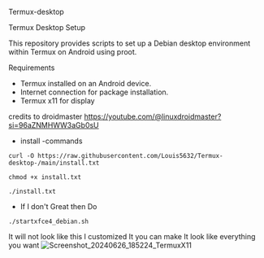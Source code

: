 Termux-desktop

 Termux Desktop Setup

This repository provides scripts to set up a Debian desktop environment within Termux on Android using proot.

Requirements

- Termux installed on an Android device.
- Internet connection for package installation.
- Termux x11 for display

credits to droidmaster
https://youtube.com/@linuxdroidmaster?si=96aZNMHWW3aGb0sU

- install
-commands
```
curl -O https://raw.githubusercontent.com/Louis5632/Termux-desktop-/main/install.txt

```
```
chmod +x install.txt
```
```
./install.txt
```

- If I don't Great then Do
```
./startxfce4_debian.sh
```
It will not look like this I customized It you can make It look like everything you want
![Screenshot_20240626_185224_TermuxX11](https://github.com/Louis5632/Termux-desktop/assets/152524471/1238bff7-5734-49fa-aa88-d92413d673a0)
